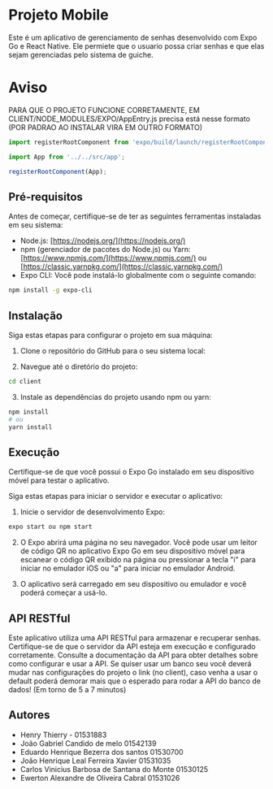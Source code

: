 # Projeto Mobile

Este é um aplicativo de gerenciamento de senhas desenvolvido com Expo Go e React Native. Ele permiete que o usuario possa criar senhas e que elas sejam gerenciadas pelo sistema de guiche.

# Aviso

PARA QUE O PROJETO FUNCIONE CORRETAMENTE, EM CLIENT/NODE_MODULES/EXPO/AppEntry.js precisa está nesse formato (POR PADRAO AO INSTALAR VIRA EM OUTRO FORMATO) 

```js
import registerRootComponent from 'expo/build/launch/registerRootComponent';

import App from '../../src/app';

registerRootComponent(App);
```

## Pré-requisitos

Antes de começar, certifique-se de ter as seguintes ferramentas instaladas em seu sistema:

- Node.js: [https://nodejs.org/](https://nodejs.org/)
- npm (gerenciador de pacotes do Node.js) ou Yarn: [https://www.npmjs.com/](https://www.npmjs.com/) ou [https://classic.yarnpkg.com/](https://classic.yarnpkg.com/)
- Expo CLI: Você pode instalá-lo globalmente com o seguinte comando:

```bash
npm install -g expo-cli
```

## Instalação

Siga estas etapas para configurar o projeto em sua máquina:

1. Clone o repositório do GitHub para o seu sistema local:

2. Navegue até o diretório do projeto:

```bash
cd client
```

3. Instale as dependências do projeto usando npm ou yarn:

```bash
npm install
# ou
yarn install
```

## Execução

Certifique-se de que você possui o Expo Go instalado em seu dispositivo móvel para testar o aplicativo.

Siga estas etapas para iniciar o servidor e executar o aplicativo:

1. Inicie o servidor de desenvolvimento Expo:

```bash
expo start ou npm start
```

2. O Expo abrirá uma página no seu navegador. Você pode usar um leitor de código QR no aplicativo Expo Go em seu dispositivo móvel para escanear o código QR exibido na página ou pressionar a tecla "i" para iniciar no emulador iOS ou "a" para iniciar no emulador Android.

3. O aplicativo será carregado em seu dispositivo ou emulador e você poderá começar a usá-lo.

## API RESTful

Este aplicativo utiliza uma API RESTful para armazenar e recuperar senhas. Certifique-se de que o servidor da API esteja em execução e configurado corretamente. Consulte a documentação da API para obter detalhes sobre como configurar e usar a API. Se quiser usar um banco seu você deverá mudar nas configurações do projeto o link (no client), caso venha a usar o default poderá demorar mais que o esperado para rodar a API do banco de dados! (Em torno de 5 a 7 minutos)

## Autores

- Henry Thierry - 01531883 
- João Gabriel Candido de melo 01542139
- Eduardo Henrique Bezerra dos santos 01530700
- João Henrique Leal Ferreira Xavier  01531035
- Carlos Vinicius Barbosa de Santana do Monte 01530125
- Ewerton Alexandre de Oliveira Cabral  01531026

